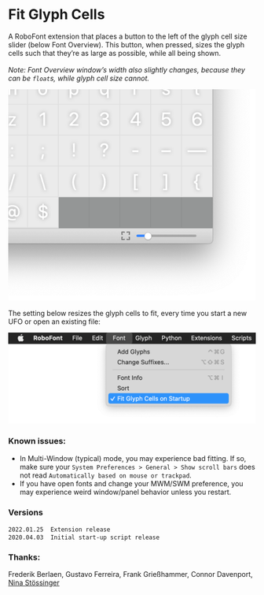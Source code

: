 # Fit Glyph Cells
A RoboFont extension that places a button to the left of the glyph cell size slider (below Font Overview). This button, when pressed, sizes the glyph cells such that they’re as large as possible, while all being shown. 
<br><br>
*Note:
Font Overview window’s width also slightly changes, because they can be `float`s, while glyph cell size cannot.*

![](./_images/_fitGlyphCells_demo.png)

The setting below resizes the glyph cells to fit, every time you start a new UFO or open an existing file:

![](./_images/_fitGlyphCells_settings.png)


### Known issues:

* In Multi-Window (typical) mode, you may experience bad fitting. If so, make sure your `System Preferences > General > Show scroll bars` does not read `Automatically based on mouse or trackpad`.
* If you have open fonts and change your MWM/SWM preference, you may experience weird window/panel behavior unless you restart.


### Versions

```
2022.01.25  Extension release
2020.04.03  Initial start-up script release
```	


### Thanks:

Frederik Berlaen, Gustavo Ferreira, Frank Grießhammer, Connor Davenport, [Nina Stössinger](https://github.com/ninastoessinger/Suffixer/blob/8c8ace0c31acebf4054847903a3af5925f3bd669/Suffixer.roboFontExt/lib/suffixer.py#L19)

